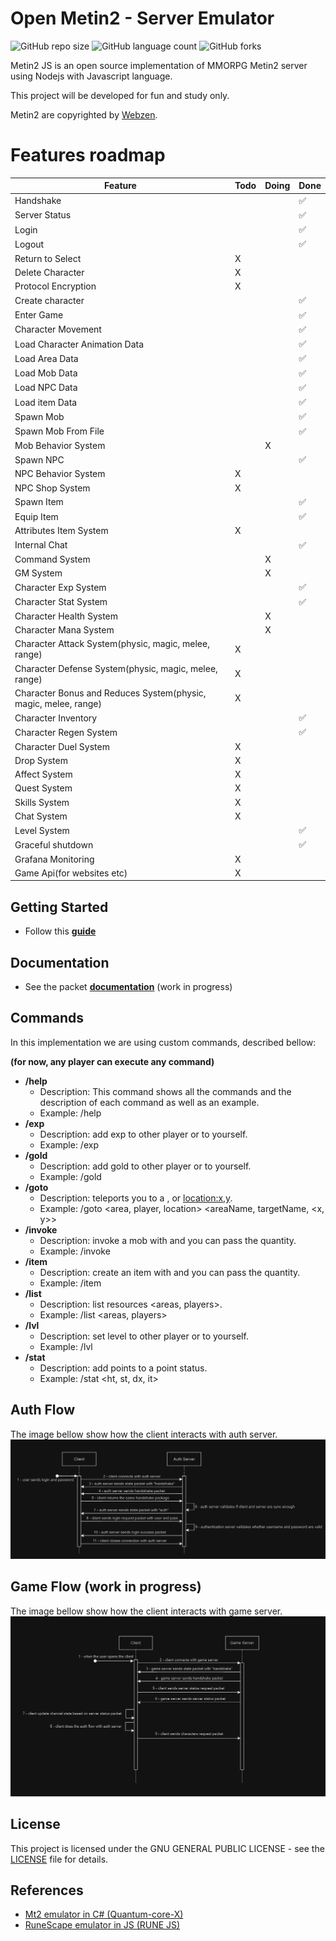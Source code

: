 # Open Metin2 - Server Emulator

![GitHub repo size](https://img.shields.io/github/repo-size/willianmarquess/mt2-server-javascript?style=for-the-badge)
![GitHub language count](https://img.shields.io/github/languages/count/willianmarquess/mt2-server-javascript?style=for-the-badge)
![GitHub forks](https://img.shields.io/github/forks/willianmarquess/mt2-server-javascript?style=for-the-badge)

Metin2 JS is an open source implementation of MMORPG Metin2 server using Nodejs with Javascript language.

This project will be developed for fun and study only.

Metin2 are copyrighted by [Webzen](http://webzen.com/ "Webzen").

# Features roadmap

| Feature          | Todo | Doing | Done |
|------------------|------|-------|------|
| Handshake |      |       | ✅    |
| Server Status |      |       | ✅    |
| Login |      |       | ✅    |
| Logout    |      |       | ✅    |
| Return to Select    | X    |       |      |
| Delete Character    | X    |       |      |
| Protocol Encryption   | X    |       |      |
| Create character  |      |       | ✅    |
| Enter Game    |      |       | ✅   |
| Character Movement    |      |       | ✅    |
| Load Character Animation Data    |      |       | ✅    |
| Load Area Data    |      |       | ✅    |
| Load Mob Data    |      |       | ✅    |
| Load NPC Data    |      |       | ✅    |
| Load item Data    |      |       | ✅    |
| Spawn Mob    |      |       |  ✅    |
| Spawn Mob From File    |      |       |  ✅    |
| Mob Behavior System    |      | X     |      |
| Spawn NPC    |      |       |  ✅   |
| NPC Behavior System    | X    |       |      |
| NPC Shop System    | X    |       |      |
| Spawn Item    |      |       |  ✅   |
| Equip Item    |      |       |   ✅  |
| Attributes Item System    | X    |       |      |
| Internal Chat    |      |       | ✅    |
| Command System    |      | X     |      |
| GM System    |      | X     |      |
| Character Exp System    |      |       | ✅    |
| Character Stat System    |      |       | ✅    |
| Character Health System    |      | X     |      |
| Character Mana System    |      | X     |      |
| Character Attack System(physic, magic, melee, range)    | X    |       |      |
| Character Defense System(physic, magic, melee, range)    | X    |       |      |
| Character Bonus and Reduces System(physic, magic, melee, range)    | X    |       |      |
| Character Inventory    |      |       | ✅    |
| Character Regen System    |      |       | ✅    |
| Character Duel System   | X    |       |      |
| Drop System   | X    |       |      |
| Affect System   | X    |       |      |
| Quest System   | X    |       |      |
| Skills System   | X    |       |      |
| Chat System   | X    |       |      |
| Level System   |      |       | ✅    |
| Graceful shutdown   |      |       | ✅    |
| Grafana Monitoring   | X   |       |      |
| Game Api(for websites etc)   | X   |       |      |

## Getting Started

- Follow this [**guide**](docs/guide.md)

## Documentation

- See the packet [**documentation**](docs/packets.md) (work in progress)

## Commands

In this implementation we are using custom commands, described bellow:

**(for now, any player can execute any command)**

- **/help**
    - Description: This command shows all the commands and the description of each command as well as an example.
    - Example: /help
- **/exp**
    - Description: add exp to other player or to yourself.
    - Example: /exp <number> <targetName>
- **/gold**
    - Description: add gold to other player or to yourself.
    - Example: /gold <number> <targetName>
- **/goto**
    - Description: teleports you to a <area>, <player> or <location:x,y>.
    - Example: /goto <area, player, location> <areaName, targetName, <x, y>>
- **/invoke**
    - Description: invoke a mob with <vnum> and you can pass the quantity.
    - Example: /invoke <vnum> <quantity>
- **/item**
    - Description: create an item with <vnum> and you can pass the quantity.
    - Example: /item <vnum> <quantity>
- **/list**
    - Description: list resources <areas, players>.
    - Example: /list <areas, players>
- **/lvl**
    - Description: set level to other player or to yourself.
    - Example: /lvl <number> <targetName>
- **/stat**
    - Description: add points to a point status.
    - Example: /stat <ht, st, dx, it> <number>



## Auth Flow
The image bellow show how the client interacts with auth server.
![](https://github.com/willianmarquess/mt2-server-javascript/blob/master/docs/images/mt2-auth-server.drawio.png)

## Game Flow (work in progress)
The image bellow show how the client interacts with game server.
![](https://github.com/willianmarquess/mt2-server-javascript/blob/master/docs/images/mt2-game-server.drawio.png)

## License

This project is licensed under the GNU GENERAL PUBLIC LICENSE - see the [LICENSE](LICENSE) file for details.

## References

- [Mt2 emulator in C# (Quantum-core-X)](https://github.com/MeikelLP/quantum-core-x)
- [RuneScape emulator in JS (RUNE JS)](https://github.com/runejs/server)

